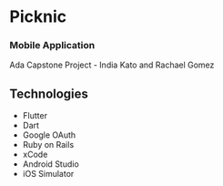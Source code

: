 # Picknic
### Mobile Application

Ada Capstone Project - India Kato and Rachael Gomez

## Technologies
* Flutter
* Dart
* Google OAuth
* Ruby on Rails
* xCode
* Android Studio
* iOS Simulator
